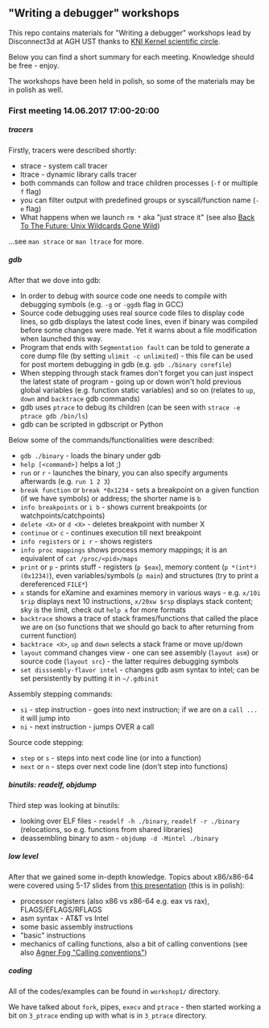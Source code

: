 ## "Writing a debugger" workshops

This repo contains materials for "Writing a debugger" workshops lead by Disconnect3d at AGH UST thanks to [KNI Kernel scientific circle](http://kernel.fis.agh.edu.pl/).

Below you can find a short summary for each meeting. Knowledge should be free - enjoy.

The workshops have been held in polish, so some of the materials may be in polish as well.

### First meeting 14.06.2017 17:00-20:00

##### tracers

Firstly, tracers were described shortly:

* strace - system call tracer
* ltrace - dynamic library calls tracer
* both commands can follow and trace children processes (`-f` or multiple `f` flag)
* you can filter output with predefined groups or syscall/function name (`-e` flag)
* What happens when we launch `rm *` aka "just strace it" (see also [Back To The Future: Unix Wildcards Gone Wild](https://www.defensecode.com/public/DefenseCode_Unix_WildCards_Gone_Wild.txt))

...see `man strace` or `man ltrace` for more.

##### gdb

After that we dove into gdb:

* In order to debug with source code one needs to compile with debugging symbols (e.g. `-g` or `-ggdb` flag in GCC)
* Source code debugging uses real source code files to display code lines, so gdb displays the latest code lines, even if binary was compiled before some changes were made. Yet it warns about a file modification when launched this way.
* Program that ends with `Segmentation fault` can be told to generate a core dump file (by setting `ulimit -c unlimited`) - this file can be used for post mortem debugging in gdb (e.g. `gdb ./binary corefile`)
* When stepping through stack frames don't forget you can just inspect the latest state of program - going up or down won't hold previous global variables (e.g. function static variables) and so on (relates to `up`, `down` and `backtrace` gdb commands)
* gdb uses `ptrace` to debug its children (can be seen with `strace -e ptrace gdb /bin/ls`)
* gdb can be scripted in gdbscript or Python

Below some of the commands/functionalities were described:

* `gdb ./binary` - loads the binary under gdb
* `help [<command>]` helps a lot ;)
* `run` or `r` - launches the binary, you can also specify arguments afterwards (e.g. `run 1 2 3`)
* `break function` or `break *0x1234` - sets a breakpoint on a given function (if we have symbols) or address; the shorter name is `b`
* `info breakpoints` or `i b` - shows current breakpoints (or watchpoints/catchpoints)
* `delete <X>` or `d <X>` - deletes breakpoint with number X
* `continue` or `c` - continues execution till next breakpoint
* `info registers` or `i r` - shows registers
* `info proc mappings` shows process memory mappings; it is an equivalent of `cat /proc/<pid>/maps`
* `print` or `p` - prints stuff - registers (`p $eax`), memory content (`p *(int*)(0x1234)`), even variables/symbols (`p main`) and structures (try to print a dereferenced `FILE*`)
* `x` stands for eXamine and examines memory in various ways - e.g. `x/10i $rip` displays next 10 instructions, `x/20xw $rsp` displays stack content; sky is the limit, check out `help x` for more formats
* `backtrace` shows a trace of stack frames/functions that called the place we are on (so functions that we should go back to after returning from current function) 
* `backtrace <X>`, `up` and `down` selects a stack frame or move up/down
* `layout` command changes view - one can see assembly (`layout asm`) or source code (`layout src`) - the latter requires debugging symbols
* `set disssembly-flavor intel` - changes gdb asm syntax to intel; can be set persistently by putting it in `~/.gdbinit`

Assembly stepping commands:
* `si` - step instruction - goes into next instruction; if we are on a `call ...` it will jump into
* `ni` - next instruction - jumps OVER a call

Source code stepping:
* `step` or `s` - steps into next code line (or into a function)
* `next` or `n` - steps over next code line (don't step into functions)

##### binutils: readelf, objdump

Third step was looking at binutils:

* looking over ELF files - `readelf -h ./binary`, `readelf -r ./binary` (relocations, so e.g. functions from shared libraries)
* deassembling binary to asm - `objdump -d -Mintel ./binary`

##### low level

After that we gained some in-depth knowledge. Topics about x86/x86-64 were covered using 5-17 slides from [this presentation](https://docs.google.com/presentation/d/1HKuW69NFD2IFSdkdD7ul3aWriHXHDLfPOvJV0wsiwH0/edit#slide=id.g212fc02393_0_0) (this is in polish):

* processor registers (also x86 vs x86-64 e.g. eax vs rax), FLAGS/EFLAGS/RFLAGS
* asm syntax - AT&T vs Intel
* some basic assembly instructions
* "basic" instructions
* mechanics of calling functions, also a bit of calling conventions (see also [Agner Fog "Calling conventions"](www.agner.org/optimize/calling_conventions.pdf))


##### coding

All of the codes/examples can be found in `workshop1/` directory.

We have talked about `fork`, pipes, `execv` and `ptrace` - then started working a bit on `3_ptrace` ending up with what is in `3_ptrace` directory.
